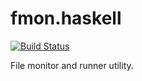fmon.haskell
============
[![Build Status](https://travis-ci.org/tshm/fmon.haskell.svg?branch=master)](https://travis-ci.org/tshm/fmon.haskell)

File monitor and runner utility.
